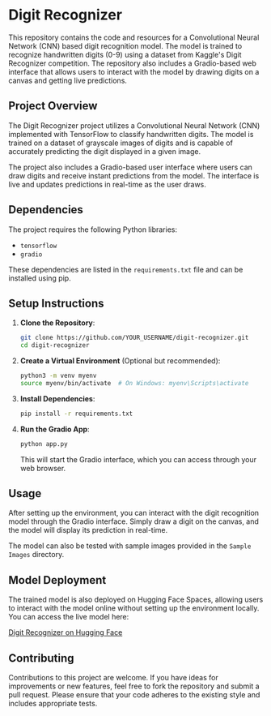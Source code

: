 # Digit Recognizer

This repository contains the code and resources for a Convolutional Neural Network (CNN) based digit recognition model. The model is trained to recognize handwritten digits (0-9) using a dataset from Kaggle's Digit Recognizer competition. The repository also includes a Gradio-based web interface that allows users to interact with the model by drawing digits on a canvas and getting live predictions.

## Project Overview

The Digit Recognizer project utilizes a Convolutional Neural Network (CNN) implemented with TensorFlow to classify handwritten digits. The model is trained on a dataset of grayscale images of digits and is capable of accurately predicting the digit displayed in a given image.

The project also includes a Gradio-based user interface where users can draw digits and receive instant predictions from the model. The interface is live and updates predictions in real-time as the user draws.

## Dependencies

The project requires the following Python libraries:

* `tensorflow`
* `gradio`

These dependencies are listed in the `requirements.txt` file and can be installed using pip.

## Setup Instructions

1. **Clone the Repository**:

   ```bash
   git clone https://github.com/YOUR_USERNAME/digit-recognizer.git
   cd digit-recognizer
   ```

2. **Create a Virtual Environment** (Optional but recommended):

   ```bash
   python3 -m venv myenv
   source myenv/bin/activate  # On Windows: myenv\Scripts\activate
   ```

3. **Install Dependencies**:

   ```bash
   pip install -r requirements.txt
   ```

4. **Run the Gradio App**:

   ```bash
   python app.py
   ```

   This will start the Gradio interface, which you can access through your web browser.

## Usage

After setting up the environment, you can interact with the digit recognition model through the Gradio interface. Simply draw a digit on the canvas, and the model will display its prediction in real-time.

The model can also be tested with sample images provided in the `Sample Images` directory.

## Model Deployment

The trained model is also deployed on Hugging Face Spaces, allowing users to interact with the model online without setting up the environment locally. You can access the live model here:

[Digit Recognizer on Hugging Face](https://huggingface.co/spaces/notyashu/digit-recognizer)

## Contributing

Contributions to this project are welcome. If you have ideas for improvements or new features, feel free to fork the repository and submit a pull request. Please ensure that your code adheres to the existing style and includes appropriate tests.

